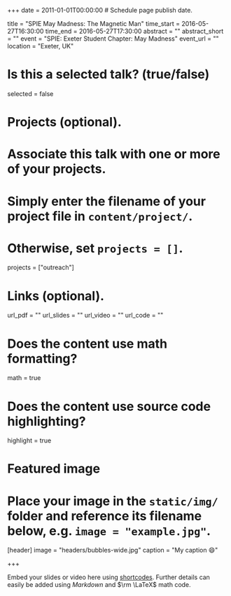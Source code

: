 +++
date = 2011-01-01T00:00:00  # Schedule page publish date.

title = "SPIE May Madness: The Magnetic Man"
time_start = 2016-05-27T16:30:00
time_end = 2016-05-27T17:30:00
abstract = ""
abstract_short = ""
event = "SPIE: Exeter Student Chapter: May Madness"
event_url = ""
location = "Exeter, UK"

# Is this a selected talk? (true/false)
selected = false

# Projects (optional).
#   Associate this talk with one or more of your projects.
#   Simply enter the filename of your project file in `content/project/`.
#   Otherwise, set `projects = []`.
projects = ["outreach"]

# Links (optional).
url_pdf = ""
url_slides = ""
url_video = ""
url_code = ""

# Does the content use math formatting?
math = true

# Does the content use source code highlighting?
highlight = true

# Featured image
# Place your image in the `static/img/` folder and reference its filename below, e.g. `image = "example.jpg"`.
[header]
image = "headers/bubbles-wide.jpg"
caption = "My caption :smile:"

+++

Embed your slides or video here using [shortcodes](https://sourcethemes.com/academic/post/writing-markdown-latex/). Further details can easily be added using *Markdown* and $\rm \LaTeX$ math code.
